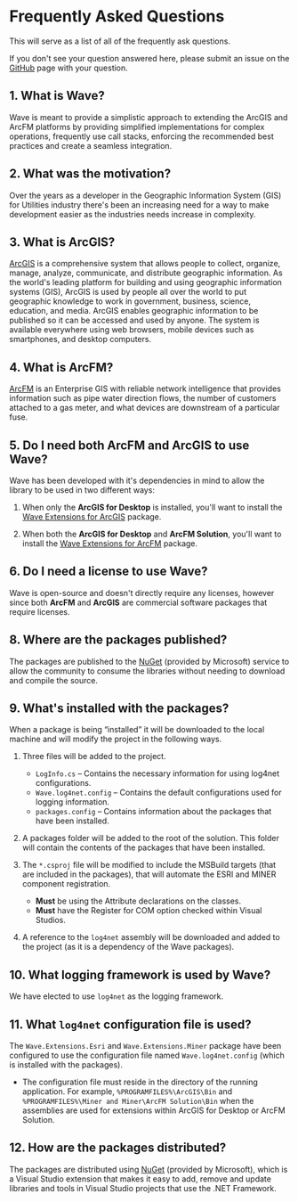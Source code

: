 # Frequently Asked Questions
This will serve as a list of all of the frequently ask questions.

If you don't see your question answered here, please submit an issue on the [GitHub](https://github.com/Jumpercables/Wave/issues) page with your question.

## 1. What is Wave?
Wave is meant to provide a simplistic approach to extending the ArcGIS and ArcFM platforms by providing simplified implementations for complex operations, frequently use call stacks, enforcing the recommended best practices and create a seamless integration.

## 2. What was the motivation?
Over the years as a developer in the Geographic Information System (GIS) for Utilities industry there's been an increasing need for a way to make development easier as the industries needs increase in complexity.

## 3. What is ArcGIS?
[ArcGIS](http://resources.arcgis.com/en/help/getting-started/articles/026n00000014000000.htm) is a comprehensive system that allows people to collect, organize, manage, analyze, communicate, and distribute geographic information. As the world's leading platform for building and using geographic information systems (GIS), ArcGIS is used by people all over the world to put geographic knowledge to work in government, business, science, education, and media. ArcGIS enables geographic information to be published so it can be accessed and used by anyone. The system is available everywhere using web browsers, mobile devices such as smartphones, and desktop computers.

## 4. What is ArcFM?
[ArcFM](http://www.schneider-electric.com/solutions/ww/en/sol/26048721-geospatial-intelligence--arcfm-solution?other=-1) is an Enterprise GIS with reliable network intelligence that provides information such as pipe water direction flows, the number of customers attached to a gas meter, and what devices are downstream of a particular fuse.

## 5. Do I need both ArcFM and ArcGIS to use Wave?
Wave has been developed with it's dependencies in mind to allow the library to be used in two different ways:

1. When only the **ArcGIS for Desktop** is installed, you'll want to install the [Wave Extensions for ArcGIS](https://www.nuget.org/packages/Wave.Extensions.Esri/) package.

2. When both the **ArcGIS for Desktop** and **ArcFM Solution**, you'll want to install the [Wave Extensions for ArcFM](https://www.nuget.org/packages/Wave.Extensions.Miner/)  package.

## 6. Do I need a license to use Wave?
Wave is open-source and doesn't directly require any licenses, however since both **ArcFM** and **ArcGIS** are commercial software packages that require licenses.

## 8. Where are the packages published?
The packages are published to the [NuGet](https://www.nuget.org) (provided by Microsoft) service to allow the community to consume the libraries without needing to download and compile the source.

## 9. What's installed with the packages?
When a package is being “installed” it will be downloaded to the local machine and will modify the project in the following ways.

1.	Three files will be added to the project.
    -	`LogInfo.cs` – Contains the necessary information for using log4net configurations.
    -	`Wave.log4net.config` – Contains the default configurations used for logging information.
    -	`packages.config` – Contains information about the packages that have been installed.

2.	A packages folder will be added to the root of the solution. This folder will contain the contents of the packages that have been installed.

3.	The `*.csproj` file will be modified to include the MSBuild targets (that are included in the packages), that will automate the ESRI and MINER component registration.
    -	**Must** be using the Attribute declarations on the classes.
    -	**Must** have the Register for COM option checked within Visual Studios.

4. A reference to the `log4net` assembly will be downloaded and added to the project (as it is a dependency of the Wave packages).

## 10. What logging framework is used by Wave?
We have elected to use `log4net` as the logging framework.

## 11. What `log4net` configuration file is used?
The `Wave.Extensions.Esri` and `Wave.Extensions.Miner` package have been configured to use the configuration file named `Wave.log4net.config` (which is installed with the packages).

  * The configuration file must reside in the directory of the running application. For example, `%PROGRAMFILES%\ArcGIS\Bin` and `%PROGRAMFILES%\Miner and Miner\ArcFM Solution\Bin` when the assemblies are used for extensions within ArcGIS for Desktop or ArcFM Solution.

## 12. How are the packages distributed?
The packages are distributed using [NuGet](https://www.nuget.org) (provided by Microsoft), which is a Visual Studio extension that makes it easy to add, remove and update libraries and tools in Visual Studio projects that use the .NET Framework.
